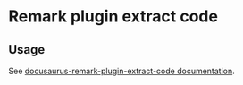 # Remark plugin extract code

## Usage

See [docusaurus-remark-plugin-extract-code documentation](https://microsoft.github.io/microsoft/docusaurus-plugins-rise4fun/docs/plugins/remark-plugin-extract-code).
